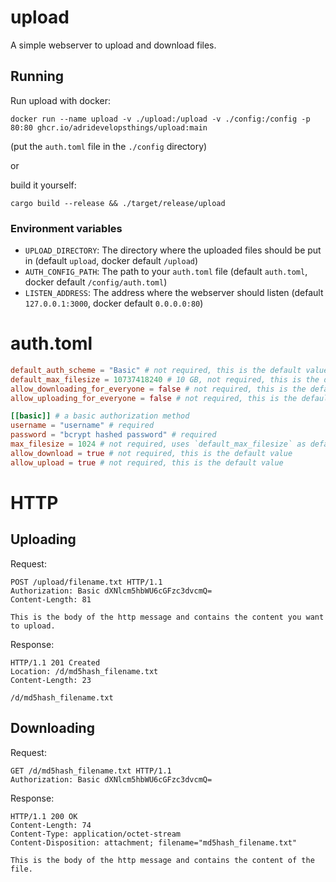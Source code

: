# upload
A simple webserver to upload and download files.

## Running
Run upload with docker:
```
docker run --name upload -v ./upload:/upload -v ./config:/config -p 80:80 ghcr.io/adridevelopsthings/upload:main
```
(put the `auth.toml` file in the `./config` directory)

or

build it yourself:

```
cargo build --release && ./target/release/upload
```

### Environment variables
- `UPLOAD_DIRECTORY`: The directory where the uploaded files should be put in (default `upload`, docker default `/upload`)
- `AUTH_CONFIG_PATH`: The path to your `auth.toml` file (default `auth.toml`, docker default `/config/auth.toml`)
- `LISTEN_ADDRESS`: The address where the webserver should listen (default `127.0.0.1:3000`, docker default `0.0.0.0:80`)

# auth.toml
```toml
default_auth_scheme = "Basic" # not required, this is the default value
default_max_filesize = 10737418240 # 10 GB, not required, this is the default value
allow_downloading_for_everyone = false # not required, this is the default value
allow_uploading_for_everyone = false # not required, this is the default value

[[basic]] # a basic authorization method
username = "username" # required
password = "bcrypt hashed password" # required
max_filesize = 1024 # not required, uses `default_max_filesize` as default
allow_download = true # not required, this is the default value
allow_upload = true # not required, this is the default value
```

# HTTP
## Uploading
Request:
```
POST /upload/filename.txt HTTP/1.1
Authorization: Basic dXNlcm5hbWU6cGFzc3dvcmQ=
Content-Length: 81

This is the body of the http message and contains the content you want to upload.
```
Response:
```
HTTP/1.1 201 Created
Location: /d/md5hash_filename.txt
Content-Length: 23

/d/md5hash_filename.txt
```

## Downloading
Request:
```
GET /d/md5hash_filename.txt HTTP/1.1
Authorization: Basic dXNlcm5hbWU6cGFzc3dvcmQ=
```
Response:
```
HTTP/1.1 200 OK
Content-Length: 74
Content-Type: application/octet-stream
Content-Disposition: attachment; filename="md5hash_filename.txt"

This is the body of the http message and contains the content of the file.
```